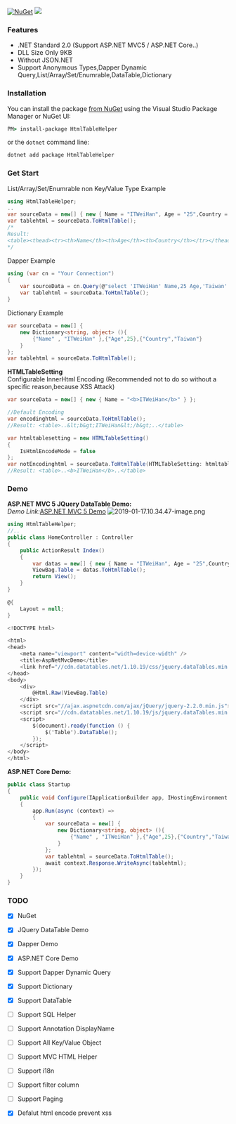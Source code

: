 [![NuGet](https://img.shields.io/nuget/v/HtmlTableHelper.svg)](https://www.nuget.org/packages/HtmlTableHelper)
![](https://img.shields.io/nuget/dt/HtmlTableHelper.svg)

### Features
- .NET Standard 2.0 (Support ASP.NET MVC5 / ASP.NET Core..)
- DLL Size Only 9KB
- Without JSON.NET
- Support Anonymous Types,Dapper Dynamic Query,List/Array/Set/Enumrable,DataTable,Dictionary

### Installation

You can install the package [from NuGet](https://www.nuget.org/packages/HtmlTableHelper) using the Visual Studio Package Manager or NuGet UI:

```cmd
PM> install-package HtmlTableHelper
```

or the `dotnet` command line:

```cmd
dotnet add package HtmlTableHelper
```

### Get Start

List/Array/Set/Enumrable non Key/Value Type Example
```C#
using HtmlTableHelper;
..
var sourceData = new[] { new { Name = "ITWeiHan", Age = "25",Country = "Taiwan" } };
var tablehtml = sourceData.ToHtmlTable();
/*
Result:
<table><thead><tr><th>Name</th><th>Age</th><th>Country</th></tr></thead><tbody><tr><td>ITWeiHan</td><td>25</td><td>Taiwan</td></tr></tbody></table>
*/
```

Dapper Example
```C#
using (var cn = "Your Connection")
{
	var sourceData = cn.Query(@"select 'ITWeiHan' Name,25 Age,'Taiwan' Country");
	var tablehtml = sourceData.ToHtmlTable();
}
```

Dictionary Example
```C#
var sourceData = new[] {
    new Dictionary<string, object> (){
        {"Name" , "ITWeiHan" },{"Age",25},{"Country","Taiwan"}
    }
};
var tablehtml = sourceData.ToHtmlTable();
```

**HTMLTableSetting**  
Configurable InnerHtml Encoding (Recommended not to do so without a specific reason,because XSS Attack)
```C#
var sourceData = new[] { new { Name = "<b>ITWeiHan</b>" } };

//Default Encoding
var encodinghtml = sourceData.ToHtmlTable();
//Result: <table>..&lt;b&gt;ITWeiHan&lt;/b&gt;..</table>

var htmltablesetting = new HTMLTableSetting()
{
    IsHtmlEncodeMode = false
};
var notEncodinghtml = sourceData.ToHtmlTable(HTMLTableSetting: htmltablesetting);
//Result: <table>..<b>ITWeiHan</b>..</table>
```


### Demo
**ASP.NET MVC 5 JQuery DataTable Demo:**  
*Demo Link:*[ASP.NET MVC 5 Demo](https://htmltablehelperdemo.azurewebsites.net/)
![2019-01-17.10.34.47-image.png](https://raw.githubusercontent.com/shps951023/ImageHosting/master/img/2019-01-17.10.34.47-image.png)
```C#
using HtmlTableHelper;
//..
public class HomeController : Controller
{
    public ActionResult Index()
    {
        var datas = new[] { new { Name = "ITWeiHan", Age = "25",Country = "Taiwan" } };
        ViewBag.Table = datas.ToHtmlTable();
        return View();
    }
}
```

```C#
@{
    Layout = null;
}

<!DOCTYPE html>

<html>
<head>
    <meta name="viewport" content="width=device-width" />
    <title>AspNetMvcDemo</title>
    <link href="//cdn.datatables.net/1.10.19/css/jquery.dataTables.min.css" rel="stylesheet" />
</head>
<body>
    <div>
        @Html.Raw(ViewBag.Table)
    </div>
    <script src="//ajax.aspnetcdn.com/ajax/jQuery/jquery-2.2.0.min.js"></script>
    <script src="//cdn.datatables.net/1.10.19/js/jquery.dataTables.min.js"></script>
    <script>
        $(document).ready(function () {
            $('Table').DataTable();
        });
    </script>
</body>
</html>
```


**ASP.NET Core Demo:**
```C#
public class Startup
{
    public void Configure(IApplicationBuilder app, IHostingEnvironment env)
    {
        app.Run(async (context) =>
        {
            var sourceData = new[] {
                new Dictionary<string, object> (){
                    {"Name" , "ITWeiHan" },{"Age",25},{"Country","Taiwan"}
                }
            };
            var tablehtml = sourceData.ToHtmlTable();
            await context.Response.WriteAsync(tablehtml);
        });
    }
}
```

<!--
指定欄位
```C#
using HtmlTableHelper;
..
public class Person{
	public string Name { get; set; }
	public int Age { get; set; }
	public string Country { get; set; }
}
..
var sourceData = new[] { new Person{ Name = "ITWeiHan", Age = "25",Country = "Taiwan" } };
var tablehtml = sourceData.ToHtmlTable(new[]{name});
/*
Result:
<table><thead><tr><th>Name</th><th>Age</th><th>Country</th></tr></thead><tbody><tr><td>ITWeiHan</td><td>25</td><td>Taiwan</td></tr></tbody></table>
*/
```
-->

### TODO
- [X] NuGet
- [X] JQuery DataTable Demo
- [X] Dapper Demo
- [X] ASP.NET Core Demo
- [X] Support Dapper Dynamic Query
- [X] Support Dictionary
- [X] Support DataTable

- [ ] Support SQL Helper
- [ ] Support Annotation DisplayName
- [ ] Support All Key/Value Object
- [ ] Support MVC HTML Helper
- [ ] Support i18n
- [ ] Support filter column
- [ ] Support Paging

- [X] Defalut html encode prevent xss
<!--
Read This Page
[security - Will HTML Encoding prevent all kinds of XSS attacks? - Stack Overflow]
(https://stackoverflow.com/questions/53728/will-html-encoding-prevent-all-kinds-of-xss-attacks)
-->